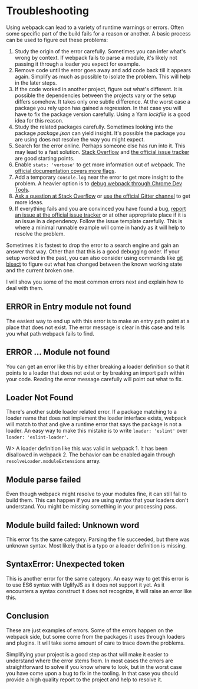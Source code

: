 # Troubleshooting

Using webpack can lead to a variety of runtime warnings or errors. Often some specific part of the build fails for a reason or another. A basic process can be used to figure out these problems:

1. Study the origin of the error carefully. Sometimes you can infer what's wrong by context. If webpack fails to parse a module, it's likely not passing it through a loader you expect for example.
2. Remove code until the error goes away and add code back till it appears again. Simplify as much as possible to isolate the problem. This will help in the later steps.
3. If the code worked in another project, figure out what's different. It is possible the dependencies between the projects vary or the setup differs somehow. It takes only one subtle difference. At the worst case a package you rely upon has gained a regression. In that case you will have to fix the package version carefully. Using a Yarn *lockfile* is a good idea for this reason.
4. Study the related packages carefully. Sometimes looking into the package *package.json* can yield insight. It's possible the package you are using does not resolve the way you might expect.
5. Search for the error online. Perhaps someone else has run into it. This may lead to a fast solution. [Stack Overflow](https://stackoverflow.com/questions/tagged/webpack) and [the official issue tracker](https://github.com/webpack/webpack/issues) are good starting points.
6. Enable `stats: 'verbose'` to get more information out of webpack. The [official documentation covers more flags](https://webpack.js.org/configuration/stats/).
7. Add a temporary `console.log` near the error to get more insight to the problem. A heavier option is to [debug webpack through Chrome Dev Tools](https://medium.com/webpack/webpack-bits-learn-and-debug-webpack-with-chrome-dev-tools-da1c5b19554).
8. [Ask a question at Stack Overflow](https://stackoverflow.com/questions/tagged/webpack) or [use the official Gitter channel](https://gitter.im/webpack/webpack) to get more ideas.
9. If everything fails and you are convinced you have found a bug, [report an issue at the official issue tracker](https://github.com/webpack/webpack/issues) or at other appropriate place if it is an issue in a dependency. Follow the issue template carefully. This is where a minimal runnable example will come in handy as it will help to resolve the problem.

Sometimes it is fastest to drop the error to a search engine and gain an answer that way. Other than that this is a good debugging order. If your setup worked in the past, you can also consider using commands like [git bisect](https://git-scm.com/docs/git-bisect) to figure out what has changed between the known working state and the current broken one.

I will show you some of the most common errors next and explain how to deal with them.

## ERROR in Entry module not found

The easiest way to end up with this error is to make an entry path point at a place that does not exist. The error message is clear in this case and tells you what path webpack fails to find.

## ERROR ... Module not found

You can get an error like this by either breaking a loader definition so that it points to a loader that does not exist or by breaking an import path within your code. Reading the error message carefully will point out what to fix.

## Loader Not Found

There's another subtle loader related error. If a package matching to a loader name that does not implement the loader interface exists, webpack will match to that and give a runtime error that says the package is not a loader. An easy way to make this mistake is to write `loader: 'eslint'` over `loader: 'eslint-loader'`.

W> A loader definition like this was valid in webpack 1. It has been disallowed in webpack 2. The behavior can be enabled again through `resolveLoader.moduleExtensions` array.

## Module parse failed

Even though webpack might resolve to your modules fine, it can still fail to build them. This can happen if you are using syntax that your loaders don't understand. You might be missing something in your processing pass.

## Module build failed: Unknown word

This error fits the same category. Parsing the file succeeded, but there was unknown syntax. Most likely that is a typo or a loader definition is missing.

## SyntaxError: Unexpected token

This is another error for the same category. An easy way to get this error is to use ES6 syntax with UglifyJS as it does not support it yet. As it encounters a syntax construct it does not recognize, it will raise an error like this.

## Conclusion

These are just examples of errors. Some of the errors happen on the webpack side, but some come from the packages it uses through loaders and plugins. It will take some amount of care to trace down the problems.

Simplifying your project is a good step as that will make it easier to understand where the error stems from. In most cases the errors are straightforward to solve if you know where to look, but in the worst case you have come upon a bug to fix in the tooling. In that case you should provide a high quality report to the project and help to resolve it.
